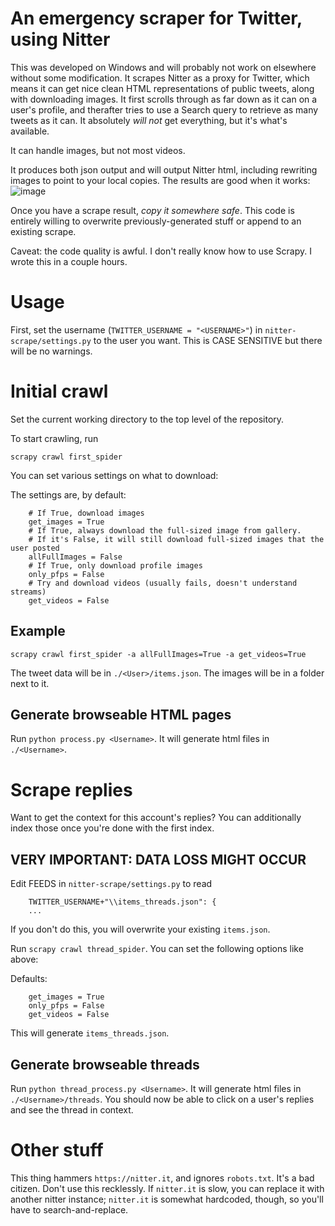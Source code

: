 # An emergency scraper for Twitter, using Nitter
 
This was developed on Windows and will probably not work on elsewhere without some modification. It scrapes Nitter as a proxy for Twitter, which means it can get nice clean HTML representations of public tweets, along with downloading images. It first scrolls through as far down as it can on a user's profile, and therafter tries to use a Search query to retrieve as many tweets as it can. It absolutely *will not* get everything, but it's what's available. 

It can handle images, but not most videos. 

It produces both json output and will output Nitter html, including rewriting images to point to your local copies. The results are good when it works:
![image](https://user-images.githubusercontent.com/5290850/202627882-3fb85a04-9820-4527-8d3e-d691da0fb958.png)

Once you have a scrape result, *copy it somewhere safe*. This code is entirely willing to overwrite previously-generated stuff or append to an existing scrape.

Caveat: the code quality is awful. I don't really know how to use Scrapy. I wrote this in a couple hours. 

# Usage

First, set the username (`TWITTER_USERNAME = "<USERNAME>"`) in `nitter-scrape/settings.py` to the user you want. This is CASE SENSITIVE but there will be no warnings. 

# Initial crawl
Set the current working directory to the top level of the repository.

To start crawling, run

`scrapy crawl first_spider`

You can set various settings on what to download:

The settings are, by default:
```
	# If True, download images
    get_images = True 
	# If True, always download the full-sized image from gallery.
	# If it's False, it will still download full-sized images that the user posted
    allFullImages = False 
	# If True, only download profile images
    only_pfps = False 
	# Try and download videos (usually fails, doesn't understand streams)
    get_videos = False 
```
## Example
`scrapy crawl first_spider -a allFullImages=True -a get_videos=True`

The tweet data will be in `./<User>/items.json`. The images will be in a folder next to it.

## Generate browseable HTML pages

Run `python process.py <Username>`. It will generate html files in `./<Username>`.

# Scrape replies

Want to get the context for this account's replies? You can additionally index those once you're done with the first index.

## VERY IMPORTANT: DATA LOSS MIGHT OCCUR

Edit FEEDS in `nitter-scrape/settings.py` to read

```FEEDS = {
    TWITTER_USERNAME+"\\items_threads.json": {
	...
```
If you don't do this, you will overwrite your existing `items.json`. 

Run `scrapy crawl thread_spider`. You can set the following options like above:

Defaults:
```
    get_images = True
    only_pfps = False
    get_videos = False
```

This will generate `items_threads.json`.

## Generate browseable threads

Run `python thread_process.py <Username>`. It will generate html files in `./<Username>/threads`. You should now be able to click on a user's replies and see the thread in context.


# Other stuff

This thing hammers `https://nitter.it`, and ignores `robots.txt`. It's a bad citizen. Don't use this recklessly. If `nitter.it` is slow, you can replace it with another nitter instance; `nitter.it` is somewhat hardcoded, though, so you'll have to search-and-replace.
